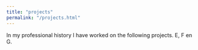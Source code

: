 ```yaml
---
title: "projects"
permalink: "/projects.html"
---
```

In my professional history I have worked on the following projects. E, F en G.